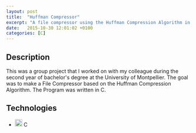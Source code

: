 ```yaml
---
layout: post
title:  "Huffman Compressor"
excerpt: "A file compressor using the Huffman Compression Algorithm in C."
date:   2015-10-30 12:01:02 +0100
categories: [C]
---
```


## Description

This was a group project that I worked on with my colleague during the second year of bachelor's degree at the University of Montpellier.
The goal was to make a File Compressor based on the Huffman Compression Algorithm.
The Program was written in C.

## Technologies

- <img src="https://cdn.svgporn.com/logos/c.svg" alt="c" style="width:20px;"/> C
